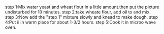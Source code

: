 step 1:Mix water yeast and wheat flour in a little amount.then put the pixture undisturbed for 
10 minutes.
step 2:take wheate flour, add oil to and mix.
step 3:Now add the "step 1" mixture slowly and knead to make dough.
step 4:Put ii in warm place for about 1-3/2 hours.
step 5:Cook it in microo wave oven.
